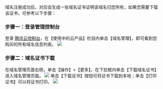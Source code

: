 域名注册成功后，对应会生成一张域名证书证明该域名归您所有，如果您需要下载该证书，可参考以下步骤：

### 步骤一：登录管理控制台
登录 [腾讯云控制台](https://console.cloud.tencent.com/)，在【使用中的云产品】栏目内单击【域名管理】，即可看到您购买的所有域名信息列表。
![](//mc.qcloudimg.com/static/img/da4ba43894682972815e6deb5f040e50/image.png)
### 步骤二：域名证书下载
在域名管理页面右侧，单击【操作】>【更多】，在下拉框内单击【下载域名证书】进入域名管理页面。
![](//mc.qcloudimg.com/static/img/21c288b28bd1b887bb3f587772f3e982/image.png)
单击【下载证书】按钮可将证书下载到本地；单击【打印证书】可以将证书打印。
![](//mc.qcloudimg.com/static/img/3ce512892c05d4b62730b521b99d7c3f/image.png)
